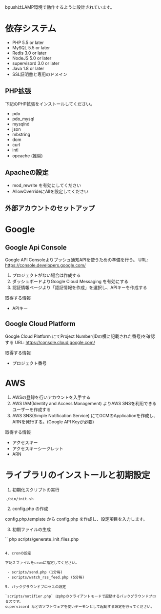 bpushはLAMP環境で動作するように設計されています。

# 依存システム

 - PHP 5.5 or later
 - MySQL 5.5 or later
 - Redis 3.0 or later
 - NodeJS 5.0 or later
 - supervisord 3.0 or later
 - Java 1.8 or later
 - SSL証明書と専用のドメイン

## PHP拡張 

下記のPHP拡張をインストールしてください。

 - pdo
 - pdo_mysql
 - mysqlnd
 - json
 - mbstring
 - dom
 - curl
 - intl
 - opcache (推奨)


##  Apacheの設定

 - mod_rewrite を有効にしてください
 - AllowOverrideにAllを設定してください

## 外部アカウントのセットアップ

# Google

## Google Api Console

Google API Consoleよりプッシュ通知APIを使うための準備を行う。
URL: https://console.developers.google.com/

1. プロジェクトがない場合は作成する
2. ダッシュボードよりGoogle Cloud Messaging を有効にする
3. 認証情報ページより「認証情報を作成」を選択し、APIキーを作成する

取得する情報

 - APIキー

## Google Cloud Platform

Google Cloud Platform にてProject Number(IDの横に記載された番号)を確認する
URL: https://console.cloud.google.com/

取得する情報

 - プロジェクト番号

# AWS

1. AWSの登録を行いアカウントを入手する
2. AWS IAM(Identity and Access Management) よりAWS SNSを利用できるユーザーを作成する
3. AWS SNS(Simple Notification Service) にてGCMのApplicationを作成し、ARNを発行する。(Google API Keyが必要)

取得する情報

 - アクセスキー
 - アクセスキーシークレット
 - ARN

# ライブラリのインストールと初期設定

1. 初期化スクリプトの実行

```
./bin/init.sh
```

2. config.php の作成

config.php.template から config.php を作成し、設定項目を入力します。

3. 初期ファイルの生成

``
php scripts/generate_init_files.php
```

4. cronの設定

下記２ファイルをcronに指定してください。

 - scripts/send.php (1分毎)
 - scripts/watch_rss_feed.php (5分毎)

5. バックグラウンドプロセスの設定

`scripts/notifier.php` はphpのクライアントモードで起動するバックグラウンドプロセスです。
supervisord などのソフトウェアを使いデーモンとして起動する設定を行ってください。

